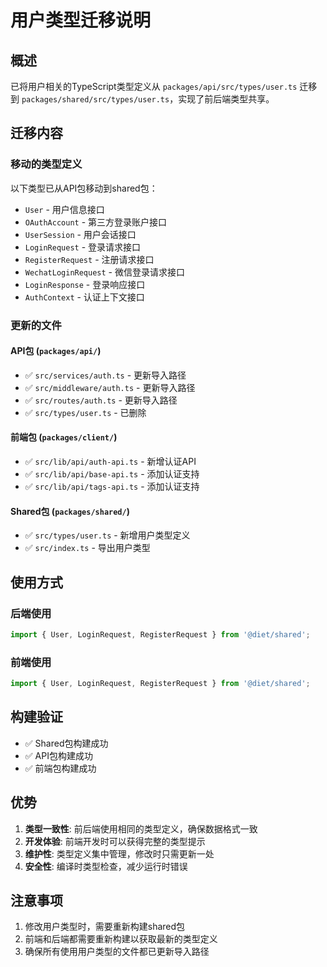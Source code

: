 # 用户类型迁移说明

## 概述

已将用户相关的TypeScript类型定义从 `packages/api/src/types/user.ts` 迁移到 `packages/shared/src/types/user.ts`，实现了前后端类型共享。

## 迁移内容

### 移动的类型定义

以下类型已从API包移动到shared包：

- `User` - 用户信息接口
- `OAuthAccount` - 第三方登录账户接口
- `UserSession` - 用户会话接口
- `LoginRequest` - 登录请求接口
- `RegisterRequest` - 注册请求接口
- `WechatLoginRequest` - 微信登录请求接口
- `LoginResponse` - 登录响应接口
- `AuthContext` - 认证上下文接口

### 更新的文件

#### API包 (`packages/api/`)
- ✅ `src/services/auth.ts` - 更新导入路径
- ✅ `src/middleware/auth.ts` - 更新导入路径
- ✅ `src/routes/auth.ts` - 更新导入路径
- ✅ `src/types/user.ts` - 已删除

#### 前端包 (`packages/client/`)
- ✅ `src/lib/api/auth-api.ts` - 新增认证API
- ✅ `src/lib/api/base-api.ts` - 添加认证支持
- ✅ `src/lib/api/tags-api.ts` - 添加认证支持

#### Shared包 (`packages/shared/`)
- ✅ `src/types/user.ts` - 新增用户类型定义
- ✅ `src/index.ts` - 导出用户类型

## 使用方式

### 后端使用
```typescript
import { User, LoginRequest, RegisterRequest } from '@diet/shared';
```

### 前端使用
```typescript
import { User, LoginRequest, RegisterRequest } from '@diet/shared';
```

## 构建验证

- ✅ Shared包构建成功
- ✅ API包构建成功
- ✅ 前端包构建成功

## 优势

1. **类型一致性**: 前后端使用相同的类型定义，确保数据格式一致
2. **开发体验**: 前端开发时可以获得完整的类型提示
3. **维护性**: 类型定义集中管理，修改时只需更新一处
4. **安全性**: 编译时类型检查，减少运行时错误

## 注意事项

1. 修改用户类型时，需要重新构建shared包
2. 前端和后端都需要重新构建以获取最新的类型定义
3. 确保所有使用用户类型的文件都已更新导入路径 
